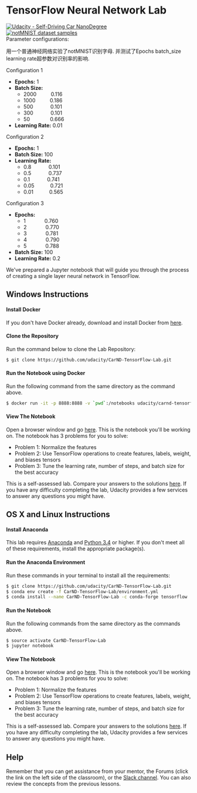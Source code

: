 # TensorFlow Neural Network Lab
[![Udacity - Self-Driving Car NanoDegree](https://s3.amazonaws.com/udacity-sdc/github/shield-carnd.svg)](http://www.udacity.com/drive)  
[<img src="http://yaroslavvb.com/upload/notMNIST/nmn.png" alt="notMNIST dataset samples" />](http://yaroslavvb.blogspot.com/2011/09/notmnist-dataset.html)  
Parameter configurations:

用一个普通神经网络实验了notMNIST识别字母. 并测试了Epochs  batch_size  learning rate超参数对识别率的影响.  

Configuration 1  
* **Epochs:** 1  
* **Batch Size:**  
  * 2000<a>&nbsp;&nbsp;&nbsp;&nbsp;&nbsp;&nbsp;&nbsp;&nbsp;&nbsp;&nbsp;0.116  
  * 1000<a>&nbsp;&nbsp;&nbsp;&nbsp;&nbsp;&nbsp;&nbsp;&nbsp;&nbsp;&nbsp;0.186  
  * 500<a>&nbsp;&nbsp;&nbsp;&nbsp;&nbsp;&nbsp;&nbsp;&nbsp;&nbsp;&nbsp;&nbsp;&nbsp;0.101  
  * 300<a>&nbsp;&nbsp;&nbsp;&nbsp;&nbsp;&nbsp;&nbsp;&nbsp;&nbsp;&nbsp;&nbsp;&nbsp;0.101  
  * 50<a>&nbsp;&nbsp;&nbsp;&nbsp;&nbsp;&nbsp;&nbsp;&nbsp;&nbsp;&nbsp;&nbsp;&nbsp;&nbsp;&nbsp;0.666  
* **Learning Rate:** 0.01   

Configuration 2   
* **Epochs:** 1   
* **Batch Size:** 100   
* **Learning Rate:**   
  * 0.8&nbsp;&nbsp;&nbsp;&nbsp;&nbsp;&nbsp;&nbsp;&nbsp;&nbsp;&nbsp;&nbsp;&nbsp;0.101   
  * 0.5&nbsp;&nbsp;&nbsp;&nbsp;&nbsp;&nbsp;&nbsp;&nbsp;&nbsp;&nbsp;&nbsp;&nbsp;0.737   
  * 0.1&nbsp;&nbsp;&nbsp;&nbsp;&nbsp;&nbsp;&nbsp;&nbsp;&nbsp;&nbsp;&nbsp;&nbsp;0.741   
  * 0.05&nbsp;&nbsp;&nbsp;&nbsp;&nbsp;&nbsp;&nbsp;&nbsp;&nbsp;&nbsp;&nbsp;0.721   
  * 0.01&nbsp;&nbsp;&nbsp;&nbsp;&nbsp;&nbsp;&nbsp;&nbsp;&nbsp;&nbsp;&nbsp;0.565   

Configuration 3   
* **Epochs:**   
  * 1&nbsp;&nbsp;&nbsp;&nbsp;&nbsp;&nbsp;&nbsp;&nbsp;&nbsp;&nbsp;&nbsp;&nbsp;&nbsp;0.760   
  * 2&nbsp;&nbsp;&nbsp;&nbsp;&nbsp;&nbsp;&nbsp;&nbsp;&nbsp;&nbsp;&nbsp;&nbsp;&nbsp;0.770   
  * 3&nbsp;&nbsp;&nbsp;&nbsp;&nbsp;&nbsp;&nbsp;&nbsp;&nbsp;&nbsp;&nbsp;&nbsp;&nbsp;0.781   
  * 4&nbsp;&nbsp;&nbsp;&nbsp;&nbsp;&nbsp;&nbsp;&nbsp;&nbsp;&nbsp;&nbsp;&nbsp;&nbsp;0.790   
  * 5&nbsp;&nbsp;&nbsp;&nbsp;&nbsp;&nbsp;&nbsp;&nbsp;&nbsp;&nbsp;&nbsp;&nbsp;&nbsp;0.788   
* **Batch Size:** 100   
* **Learning Rate:** 0.2   


We've prepared a Jupyter notebook that will guide you through the process of creating a single layer neural network in TensorFlow.

## Windows Instructions
#### Install Docker
If you don't have Docker already, download and install Docker from [here](https://docs.docker.com/engine/installation/windows/).
#### Clone the Repository
Run the command below to clone the Lab Repository:
```sh
$ git clone https://github.com/udacity/CarND-TensorFlow-Lab.git
```
#### Run the Notebook using Docker
Run the following command from the same directory as the command above.
```sh
$ docker run -it -p 8888:8888 -v `pwd`:/notebooks udacity/carnd-tensorflow-lab
```
#### View The Notebook
Open a browser window and go [here](http://localhost:8888/notebooks/CarND-TensorFlow-Lab/lab.ipynb).  This is the notebook you'll be working on.  The notebook has 3 problems for you to solve:
 - Problem 1: Normalize the features
 - Problem 2: Use TensorFlow operations to create features, labels, weight, and biases tensors
 - Problem 3: Tune the learning rate, number of steps, and batch size for the best accuracy

This is a self-assessed lab.  Compare your answers to the solutions [here](https://github.com/udacity/CarND-TensorFlow-Lab/blob/master/solutions.ipynb).  If you have any difficulty completing the lab, Udacity provides a few services to answer any questions you might have.

## OS X and Linux Instructions
#### Install Anaconda
This lab requires [Anaconda](https://www.continuum.io/downloads) and [Python 3.4](https://www.python.org/downloads/) or higher. If you don't meet all of these requirements, install the appropriate package(s).
#### Run the Anaconda Environment
Run these commands in your terminal to install all the requirements:
```sh
$ git clone https://github.com/udacity/CarND-TensorFlow-Lab.git
$ conda env create -f CarND-TensorFlow-Lab/environment.yml
$ conda install --name CarND-TensorFlow-Lab -c conda-forge tensorflow
```
#### Run the Notebook
Run the following commands from the same directory as the commands above.
```sh
$ source activate CarND-TensorFlow-Lab
$ jupyter notebook
```
#### View The Notebook
Open a browser window and go [here](http://localhost:8888/notebooks/CarND-TensorFlow-Lab/lab.ipynb).  This is the notebook you'll be working on.  The notebook has 3 problems for you to solve:
 - Problem 1: Normalize the features
 - Problem 2: Use TensorFlow operations to create features, labels, weight, and biases tensors
 - Problem 3: Tune the learning rate, number of steps, and batch size for the best accuracy

This is a self-assessed lab.  Compare your answers to the solutions [here](https://github.com/udacity/CarND-TensorFlow-Lab/blob/master/solutions.ipynb).  If you have any difficulty completing the lab, Udacity provides a few services to answer any questions you might have.
## Help
Remember that you can get assistance from your mentor, the Forums (click the link on the left side of the classroom), or the [Slack channel](https://carnd-slack.udacity.com). You can also review the concepts from the previous lessons.
